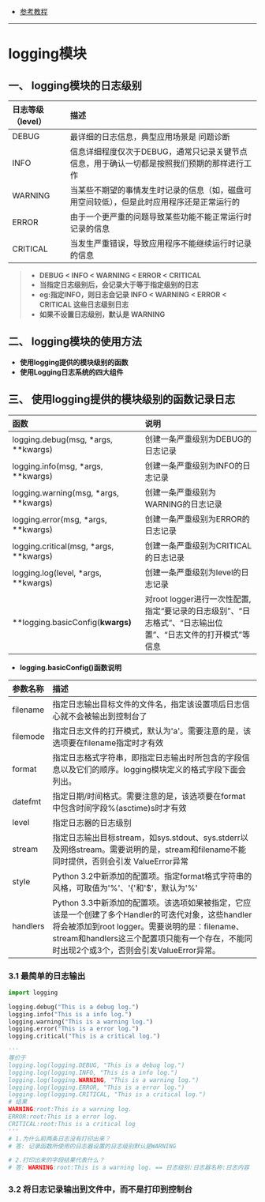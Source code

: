 - [参考教程](https://www.cnblogs.com/yyds/p/6901864.html)
---

# logging模块

## 一、  logging模块的日志级别

|日志等级（level）|描述|
|:----|:---|
|DEBUG	|最详细的日志信息，典型应用场景是 问题诊断|
|INFO	|信息详细程度仅次于DEBUG，通常只记录关键节点信息，用于确认一切都是按照我们预期的那样进行工作
|WARNING	|当某些不期望的事情发生时记录的信息（如，磁盘可用空间较低），但是此时应用程序还是正常运行的
|ERROR	|由于一个更严重的问题导致某些功能不能正常运行时记录的信息
|CRITICAL	|当发生严重错误，导致应用程序不能继续运行时记录的信息

> - **DEBUG < INFO < WARNING < ERROR < CRITICAL**
> - **当指定日志级别后，会记录大于等于指定级别的日志**
> - **eg:指定INFO，则日志会记录 INFO < WARNING < ERROR < CRITICAL 这些日志级别日志**
> - **如果不设置日志级别，默认是 WARNING**

## 二、  logging模块的使用方法

- **使用logging提供的模块级别的函数**
- **使用Logging日志系统的四大组件**


## 三、  使用logging提供的模块级别的函数记录日志

| 函数|	说明|
|:---|:---|
| logging.debug(msg, *args, **kwargs)|创建一条严重级别为DEBUG的日志记录
| logging.info(msg, *args, **kwargs)|创建一条严重级别为INFO的日志记录
| logging.warning(msg, *args, **kwargs)|创建一条严重级别为WARNING的日志记录
| logging.error(msg, *args, **kwargs)|创建一条严重级别为ERROR的日志记录
| logging.critical(msg, *args, **kwargs)	|创建一条严重级别为CRITICAL的日志记录
| logging.log(level, *args, **kwargs)	|创建一条严重级别为level的日志记录
| **logging.basicConfig(**kwargs)** |	对root logger进行一次性配置,指定“要记录的日志级别”、“日志格式”、“日志输出位置”、“日志文件的打开模式”等信息


- **logging.basicConfig()函数说明**

|参数名称 |	描述|
|:---|:---|
|filename	|指定日志输出目标文件的文件名，指定该设置项后日志信心就不会被输出到控制台了
|filemode	|指定日志文件的打开模式，默认为'a'。需要注意的是，该选项要在filename指定时才有效
|format	|指定日志格式字符串，即指定日志输出时所包含的字段信息以及它们的顺序。logging模块定义的格式字段下面会列出。
|datefmt |	指定日期/时间格式。需要注意的是，该选项要在format中包含时间字段%(asctime)s时才有效
|level |	指定日志器的日志级别
|stream	|指定日志输出目标stream，如sys.stdout、sys.stderr以及网络stream。需要说明的是，stream和filename不能同时提供，否则会引发 ValueError异常
|style	|Python 3.2中新添加的配置项。指定format格式字符串的风格，可取值为'%'、'{'和'$'，默认为'%'
|handlers |	Python 3.3中新添加的配置项。该选项如果被指定，它应该是一个创建了多个Handler的可迭代对象，这些handler将会被添加到root logger。需要说明的是：filename、stream和handlers这三个配置项只能有一个存在，不能同时出现2个或3个，否则会引发ValueError异常。


### 3.1 最简单的日志输出

```python
import logging

logging.debug("This is a debug log.")
logging.info("This is a info log.")
logging.warning("This is a warning log.")
logging.error("This is a error log.")
logging.critical("This is a critical log.")

'''
等价于
logging.log(logging.DEBUG, "This is a debug log.")
logging.log(logging.INFO, "This is a info log.")
logging.log(logging.WARNING, "This is a warning log.")
logging.log(logging.ERROR, "This is a error log.")
logging.log(logging.CRITICAL, "This is a critical log.")
# 结果
WARNING:root:This is a warning log.
ERROR:root:This is a error log.
CRITICAL:root:This is a critical log
'''
# 1.为什么前两条日志没有打印出来？
# 答: 记录函数所使用的日志器设置的日志级别默认是WARNING

# 2.打印出来的字段结果代表什么？
# 答: WARNING:root:This is a warning log. == 日志级别:日志器名称:日志内容  
```


### 3.2 将日志记录输出到文件中，而不是打印到控制台



